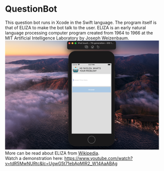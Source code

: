 # QuestionBot
This question bot runs in Xcode in the Swift language. The program itself is that of ELIZA to make the bot talk to the user. ELIZA is an early natural language processing computer program created from 1964 to 1966 at the MIT Artificial Intelligence Laboratory by Joseph Weizenbaum.
<img src="ELIZA.png" />
More can be read about ELIZA from <a href="https://en.wikipedia.org/wiki/ELIZA">Wikipedia</a>.
<br>
Watch a demonstration here: https://www.youtube.com/watch?v=tdR5MwNURtc&lc=UgwG5t71ebApMlR2_W14AaABAg
